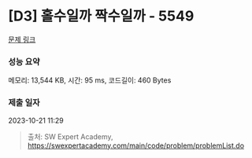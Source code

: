 # [D3] 홀수일까 짝수일까 - 5549 

[문제 링크](https://swexpertacademy.com/main/code/problem/problemDetail.do?contestProbId=AWWxpEDaAVoDFAW4) 

### 성능 요약

메모리: 13,544 KB, 시간: 95 ms, 코드길이: 460 Bytes

### 제출 일자

2023-10-21 11:29



> 출처: SW Expert Academy, https://swexpertacademy.com/main/code/problem/problemList.do
